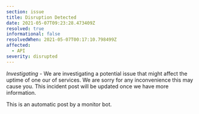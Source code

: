 ```yaml
---
section: issue
title: Disruption Detected
date: 2021-05-07T09:23:28.473409Z
resolved: true
informational: false
resolvedWhen: 2021-05-07T00:17:10.798499Z
affected:
  - API
severity: disrupted
---
```

*Investigating* - We are investigating a potential issue that might affect the uptime of one our of services. We are sorry for any inconvenience this may cause you. This incident post will be updated once we have more information.

This is an automatic post by a monitor bot.
        